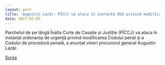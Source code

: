 ```yaml
---
layout: post
title: 'Augustin Lazăr: PÎCCJ va ataca în instanță OUG privind modificarea legislației penale'
date: 2017-02-03
---
```


Parchetul de pe lângă Înalta Curte de Casație și Justiție (PÎCCJ) va ataca în instanță ordonanța de urgență privind modificarea Codului penal și a Codului de procedură penală, a anunțat vineri procurorul general Augustin Lazăr.


[Sursa](http://www.agerpres.ro/justitie/2017/02/03/augustin-lazar-piccj-va-ataca-in-instanta-oug-privind-modificarea-legislatiei-penale-08-39-02)
